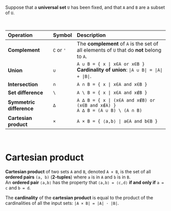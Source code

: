 Suppose that a **universal set** `U` has been fixed, and that `A` and `B` are a subset of `U`.

<br>

|Operation|Symbol|Description|
|:--------|:-----|:----------|
|**Complement**|`∁` or `'`|The **complement** of `A` is the set of all elements of `U` that do **not** belong to `A`.|
|**Union**|`∪`|`A ∪ B = { x \| x∈A or x∈B }`<br>**Cardinality of union**: `\|A ∪ B\| = \|A\| + \|B\|`.|
|**Intersection**|`∩`|`A ∩ B = { x \| x∈A and x∈B }`|
|**Set difference**|`\`|`A \ B = { x \| x∈A and x∉B }`|
|**Symmetric difference**|`∆`|`A ∆ B = { x \| (x∈A and x∉B) or (x∈B and x∉A) }`<br>`A ∆ B = (A ∪ B) \ (A ∩ B)`|
|**Cartesian product**|`×`|`A × B = { ⟨a,b⟩ \| a∈A and b∈B }`|

<br>

# Cartesian product
**Cartesian product** of two sets `A` and `B`, denoted `A × B`, is the set of all **ordered pairs** `(a, b)` (**2-tuples**) where `a` is in `A` and `b` is in `B`.<br>
An **ordered pair** `⟨a,b⟩` has the property that `⟨a,b⟩ = ⟨c,d⟩` **if and only if** `a = c` and `b = d`.<br>

The **cardinality** of the **cartesian product** is equal to the product of the cardinalities of all the input sets: `|A × B| = |A| · |B|`.<br>
